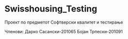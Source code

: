 # Swisshousing_Testing
Проект по предметот Софтверски квалитет и тестирање

Членови:
Дарко Сасански-201065
Бојан Трпески-201091
